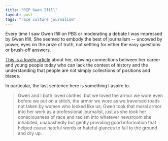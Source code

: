 ```yaml
---
title: "RIP Gwen Ifill"
layout: post
tags: "race culture journalism"
---
```


Every time I saw Gwen Ifill on PBS or moderating a debate I was impressed by
Gwen Ifill. She seemed to embody the best of journalism -- uncowed by power,
eyes on the prize of truth, not settling for either the easy questions or
brush-off answers.

[This is a lovely article](http://www.newyorker.com/news/daily-comment/talking-to-young-people-about-trump-with-lessons-from-gwen-ifill)
about her, drawing connections between her career and young people today who
can lack the context of history and the understanding that people are not
simply collections of positions and biases.

In particular, the last sentence here is something I aspire to.

> Gwen and I both loved clothes, but we loved the armor we wore even before we
> put on a stitch, the armor we wore as we traversed roads not taken by women who
> looked like us; Gwen took that moral armor into her work as a professional
> journalist, just as she took her consciousness of race and racism into whatever
> newsroom she inhabited, unabashedly but gently providing good information that
> helped cause hateful words or hateful glances to fall to the ground and dry up.

